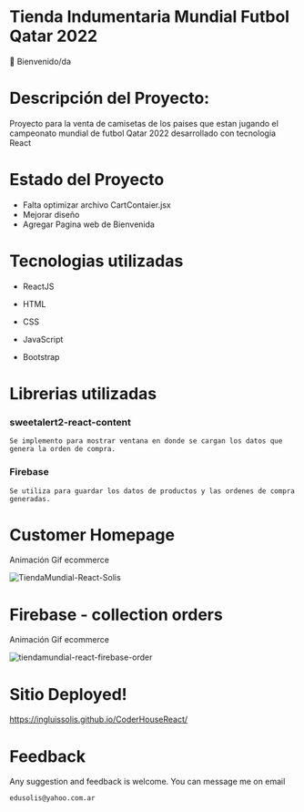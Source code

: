 # Tienda Indumentaria Mundial Futbol Qatar 2022

👋 Bienvenido/da

# Descripción del Proyecto:

Proyecto para la venta de camisetas de los paises que estan jugando el campeonato mundial de futbol Qatar 2022 desarrollado con tecnologia React

# Estado del Proyecto

- Falta optimizar archivo CartContaier.jsx
- Mejorar diseño
- Agregar Pagina web de Bienvenida

# Tecnologias utilizadas

- ReactJS

- HTML

- CSS

- JavaScript

- Bootstrap

# Librerias utilizadas

### sweetalert2-react-content
    Se implemento para mostrar ventana en donde se cargan los datos que genera la orden de compra.

### Firebase
    Se utiliza para guardar los datos de productos y las ordenes de compra generadas.
# Customer Homepage

Animación Gif ecommerce

![TiendaMundial-React-Solis](https://user-images.githubusercontent.com/72393640/205522083-a651bf53-9270-4c4a-b8cf-d333abf0005e.gif)

# Firebase - collection orders

Animación Gif ecommerce

![tiendamundial-react-firebase-order](https://user-images.githubusercontent.com/72393640/205522211-23ad90ee-b6d1-40f2-bc07-295e14856140.gif)

# Sitio Deployed!

https://ingluissolis.github.io/CoderHouseReact/

# Feedback

Any suggestion and feedback is welcome. You can message me on email

`edusolis@yahoo.com.ar`
